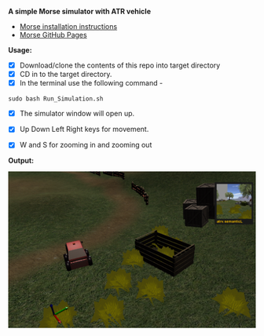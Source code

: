 **A simple Morse simulator with ATR vehicle** 


- [Morse installation instructions](https://www.openrobots.org/morse/doc/stable/user/installation.html) 
- [Morse GitHub Pages](https://github.com/morse-simulator/morse) 


**Usage:** 
- [x] Download/clone the contents of this repo into target directory
- [x] CD in to the target directory.
- [x] In the terminal use the following command -  
```
sudo bash Run_Simulation.sh
```
- [x] The simulator window will open up. 
- [x] Up Down Left Right keys for movement. 
- [x] W and S for zooming in and zooming out


**Output:**

![alt text](https://github.com/jeev20/Simple-Morse-Simulator/blob/master/Simulator.gif)
